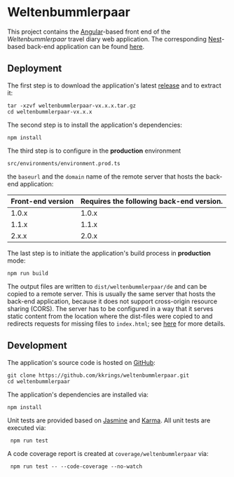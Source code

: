 # Weltenbummlerpaar

This project contains the [Angular][]-based front end of the
*Weltenbummlerpaar* travel diary web application. The corresponding
[Nest][]-based back-end application can be found [here][Backend].

[Angular]: https://angular.io/
[Nest]: https://nestjs.com/
[Backend]: https://github.com/kkrings/weltenbummlerpaar-backend/


## Deployment

The first step is to download the application's latest [release][Releases] and
to extract it:

    tar -xzvf weltenbummlerpaar-vx.x.x.tar.gz
    cd weltenbummlerpaar-vx.x.x

[Releases]:https://github.com/kkrings/weltenbummlerpaar/releases

The second step is to install the application's dependencies:

    npm install

The third step is to configure in the **production** environment

    src/environments/environment.prod.ts

the `baseurl` and the `domain` name of the remote server that hosts the
back-end application:

| Front-end version | Requires the following back-end version. |
| ----------------- | ---------------------------------------- |
| 1.0.x             | 1.0.x                                    |
| 1.1.x             | 1.1.x                                    |
| 2.x.x             | 2.0.x                                    |

The last step is to initiate the application's build process in **production**
mode:

    npm run build

The output files are written to `dist/weltenbummlerpaar/de` and can be copied
to a remote server. This is usually the same server that hosts the back-end
application, because it does not support cross-origin resource sharing (CORS).
The server has to be configured in a way that it serves static content from the
location where the dist-files were copied to and redirects requests for missing
files to `index.html`; see [here](https://angular.io/guide/deployment) for more
details.


## Development

The application's source code is hosted on [GitHub][Frontend]:

    git clone https://github.com/kkrings/weltenbummlerpaar.git
    cd weltenbummlerpaar

[Frontend]: https://github.com/kkrings/weltenbummlerpaar/

The application's dependencies are installed via:

    npm install

Unit tests are provided based on [Jasmine][] and [Karma][]. All unit tests are
executed via:

     npm run test

[Jasmine]: https://jasmine.github.io/
[Karma]: http://karma-runner.github.io/

A code coverage report is created at `coverage/weltenbummlerpaar` via:

     npm run test -- --code-coverage --no-watch
